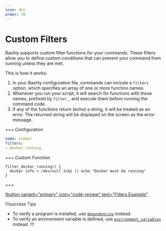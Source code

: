```yaml
---
icon: dot
order: 70
---
```


# Custom Filters

Bashly supports custom filter functions for your commands. These filters allow
you to define custom conditions that can prevent your command from running
unless they are met.

This is how it works:

1. In your Bashly configuration file, commands can include a `filters` option,
   which specifies an array of one or more function names.
2. Whenever you run your script, it will search for functions with those names,
   prefixed by `filter_`, and execute them before running the command code.
3. If any of the functions return (echo) a string, it will be treated as an
   error. The returned string will be displayed on the screen as the error message.


+++ Configuration

```yaml bashly.yml
name: viewer
filters:
- docker_running
```

+++ Custom Function

```shell src/lib/filter_docker_running.sh
filter_docker_running() {
  docker info > /dev/null 2>&1 || echo "Docker must be running"
}
```

+++

[!button variant="primary" icon="code-review" text="Filters Example"](https://github.com/bashly-framework/bashly/tree/master/examples/filters#readme)

!!!success Tips
- To verify a program is installed, use [`dependencies`](/configuration/command/#dependencies) instead.
- To verify an environment variable is defined, use [`environment_variables`](/configuration/command/#environment_variables) instead.
!!!
